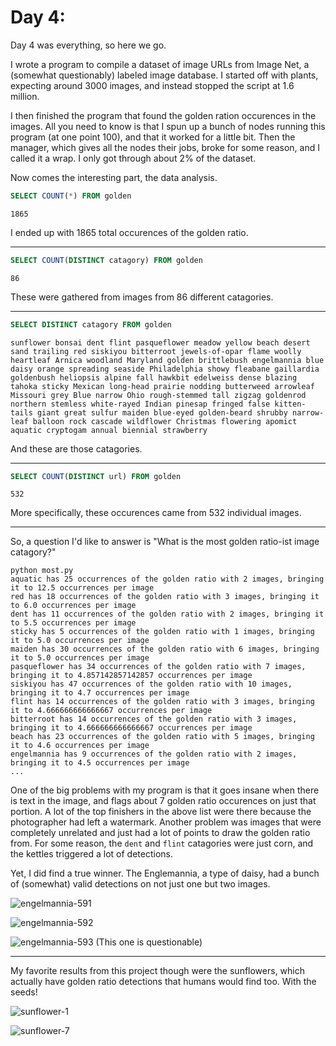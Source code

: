 # Day 4:

Day 4 was everything, so here we go.

I wrote a program to compile a dataset of image URLs from Image Net, a (somewhat questionably) labeled image database. I started off with plants, expecting around 3000 images, and instead stopped the script at 1.6 million.

I then finished the program that found the golden ration occurences in the images. All you need to know is that I spun up a bunch of nodes running this program (at one point 100), and that it worked for a little bit. Then the manager, which gives all the nodes their jobs, broke for some reason, and I called it a wrap. I only got through about 2% of the dataset.

Now comes the interesting part, the data analysis.

```sql
SELECT COUNT(*) FROM golden
```

`1865`

I ended up with 1865 total occurences of the golden ratio.

---

```sql
SELECT COUNT(DISTINCT catagory) FROM golden
```

`86`

These were gathered from images from 86 different catagories.

---

```sql
SELECT DISTINCT catagory FROM golden
```

```
sunflower bonsai dent flint pasqueflower meadow yellow beach desert sand trailing red siskiyou bitterroot jewels-of-opar flame woolly heartleaf Arnica woodland Maryland golden brittlebush engelmannia blue daisy orange spreading seaside Philadelphia showy fleabane gaillardia goldenbush heliopsis alpine fall hawkbit edelweiss dense blazing tahoka sticky Mexican long-head prairie nodding butterweed arrowleaf Missouri grey Blue narrow Ohio rough-stemmed tall zigzag goldenrod northern stemless white-rayed Indian pinesap fringed false kitten-tails giant great sulfur maiden blue-eyed golden-beard shrubby narrow-leaf balloon rock cascade wildflower Christmas flowering apomict aquatic cryptogam annual biennial strawberry
```

And these are those catagories.

---

```sql
SELECT COUNT(DISTINCT url) FROM golden
```

`532`

More specifically, these occurences came from 532 individual images.

---

So, a question I'd like to answer is "What is the most golden ratio-ist image catagory?"

```
python most.py
aquatic has 25 occurrences of the golden ratio with 2 images, bringing it to 12.5 occurrences per image
red has 18 occurrences of the golden ratio with 3 images, bringing it to 6.0 occurrences per image
dent has 11 occurrences of the golden ratio with 2 images, bringing it to 5.5 occurrences per image
sticky has 5 occurrences of the golden ratio with 1 images, bringing it to 5.0 occurrences per image
maiden has 30 occurrences of the golden ratio with 6 images, bringing it to 5.0 occurrences per image
pasqueflower has 34 occurrences of the golden ratio with 7 images, bringing it to 4.857142857142857 occurrences per image
siskiyou has 47 occurrences of the golden ratio with 10 images, bringing it to 4.7 occurrences per image
flint has 14 occurrences of the golden ratio with 3 images, bringing it to 4.666666666666667 occurrences per image
bitterroot has 14 occurrences of the golden ratio with 3 images, bringing it to 4.666666666666667 occurrences per image
beach has 23 occurrences of the golden ratio with 5 images, bringing it to 4.6 occurrences per image
engelmannia has 9 occurrences of the golden ratio with 2 images, bringing it to 4.5 occurrences per image
...
```

One of the big problems with my program is that it goes insane when there is text in the image, and flags about 7 golden ratio occurences on just that portion. A lot of the top finishers in the above list were there because the photographer had left a watermark. Another problem was images that were completely unrelated and just had a lot of points to draw the golden ratio from. For some reason,  the `dent` and `flint` catagories were just corn, and the kettles triggered a lot of detections.

Yet, I did find a true winner. The Englemannia, a type of daisy, had a bunch of (somewhat) valid detections on not just one but two images.

![engelmannia-591](https://user-images.githubusercontent.com/54278938/110250937-17e41e00-7f4c-11eb-9e40-b2240b72c234.png)

![engelmannia-592](https://user-images.githubusercontent.com/54278938/110250969-4661f900-7f4c-11eb-89e0-4c12e9eee0e2.png)

![engelmannia-593](https://user-images.githubusercontent.com/54278938/110250914-f71bc880-7f4b-11eb-860c-bf5ec8a16fdf.png)
(This one is questionable)

---

My favorite results from this project though were the sunflowers, which actually have golden ratio detections that humans would find too. With the seeds!

![sunflower-1](https://user-images.githubusercontent.com/54278938/110251066-bc666000-7f4c-11eb-8abf-1ebec45cae37.png)

![sunflower-7](https://user-images.githubusercontent.com/54278938/110251089-d142f380-7f4c-11eb-8e66-de32113a5dac.png)
